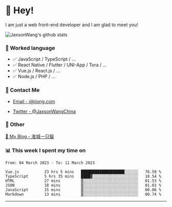 # 👋 Hey!

I am just a web front-end developer and I am glad to meet you!

![JaxsonWang's github stats](https://github-readme-stats.vercel.app/api?username=JaxsonWang&&show_icons=true&&title_color=1abc9c&&icon_color=1abc9c)


### 📝 Worked language

- ✅ JavaScript / TypeScript / ...
- ✅ React Native / Flutter / UNI-App / Tora / ...
- ✅ Vue.js / React.js / ...
- ✅ Node.js / PHP / ...

### 📮 Contact Me

- [Email - i@iiong.com](mailto:i@iiong.com)

- [Twitter - @JaxsonWangChina](https://twitter.com/JaxsonWangChina)

### 🤪 Other

[📌 My Blog - 淮城一只猫](https://iiong.com)

### 📊 This week I spent my time on

<!--START_SECTION:waka-->

```text
From: 04 March 2023 - To: 11 March 2023

Vue.js           23 hrs 5 mins   ███████████████████░░░░░░   76.59 %
TypeScript       5 hrs 35 mins   ████▓░░░░░░░░░░░░░░░░░░░░   18.54 %
HTML             27 mins         ▒░░░░░░░░░░░░░░░░░░░░░░░░   01.53 %
JSON             18 mins         ▒░░░░░░░░░░░░░░░░░░░░░░░░   01.03 %
JavaScript       15 mins         ▒░░░░░░░░░░░░░░░░░░░░░░░░   00.86 %
Markdown         13 mins         ▒░░░░░░░░░░░░░░░░░░░░░░░░   00.74 %
```

<!--END_SECTION:waka-->

---

